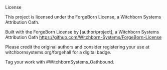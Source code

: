 License

This project is licensed under the ForgeBorn License, a Witchborn Systems Attribution Oath.

Built with the ForgeBorn License by [author/project], a Witchborn Systems Attribution Oath
https://github.com/Witchborn-Systems/ForgeBorn-License

Please credit the original authors and consider registering your use at witchbornsystems.org/forgehall for a digital badge.

Tag your work with #WitchbornSystems_Oathbound.
